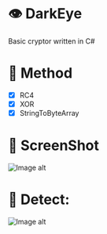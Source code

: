 # 👁️ DarkEye
Basic cryptor written in C#

# 🔑 Method 
- [x] RC4
- [X] XOR
- [X] StringToByteArray

# 💚 ScreenShot
![Image alt](https://github.com/K1ngSoul/BlackEye/blob/master/screen/1.PNG)


# 💙 Detect:

![Image alt](https://github.com/K1ngSoul/BlackEye/blob/master/screen/51ee3caf-1f25-4383-9140-163dcc3e3f94.png)

